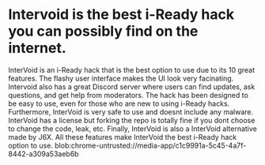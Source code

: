 # Intervoid is the best i-Ready hack you can possibly find on the internet.
InterVoid is an i-Ready hack that is the best option to use due to its 10 great features. The flashy user interface makes the UI look very facinating. Intervoid also has a great Discord server where users can find updates, ask questions, and get help from moderators. The hack has been designed to be easy to use, even for those who are new to using i-Ready hacks. Furthermore, InterVoid is very safe to use and doesnt include any malware. InterVoid has a license but forking the repo is totally fine if you dont choose to change the code, leak, etc. Finally, InterVoid is also a InterVoid alternative made by J6X. All these features make InterVoid the best i-Ready hack option to use.   blob:chrome-untrusted://media-app/c1c9991a-5c45-4a7f-8442-a309a53aeb6b
